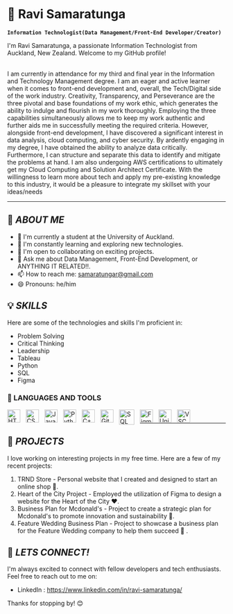 # 🌻 Ravi Samaratunga

**`Information Technologist(Data Management/Front-End Developer/Creator)`**

I'm Ravi Samaratunga, a passionate Information Technologist from Auckland, New Zealand. Welcome to my GitHub profile! 

<br>
I am currently in attendance for my third and final year in the
Information and Technology Management degree. I am an eager and active learner when it comes to
front-end development and, overall, the Tech/Digital side of the work industry. Creativity, Transparency,
and Perseverance are the three pivotal and base foundations of my work ethic, which generates the
ability to indulge and flourish in my work thoroughly. Employing the three capabilities simultaneously
allows me to keep my work authentic and further aids me in successfully meeting the required criteria.
However, alongside front-end development, I have discovered a significant interest in data analysis,
cloud computing, and cyber security. By ardently engaging in my degree, I have obtained the ability to
analyze data critically. Furthermore, I can structure and separate this data to identify and mitigate the
problems at hand. I am also undergoing AWS certifications to ultimately get my Cloud Computing and
Solution Architect Certificate.
With the willingness to learn more about tech and apply my pre-existing knowledge to this industry, it
would be a pleasure to integrate my skillset with your ideas/needs

---

## 🥱 *ABOUT ME*

- 🔭 I'm currently a student at the University of Auckland.
- 🌱 I'm constantly learning and exploring new technologies.
- 👯 I'm open to collaborating on exciting projects.
- 💬 Ask me about Data Management, Front-End Development, or ANYTHING IT RELATED!!.
- 📫 How to reach me: samaratungar@gmail.com
- 😄 Pronouns: he/him

## 💡 *SKILLS*

Here are some of the technologies and skills I'm proficient in:

- Problem Solving    
- Critical Thinking
- Leadership
- Tableau
- Python
- SQL
- Figma

### 🧰 LANGUAGES AND TOOLS

<img align="left" alt="HTML" width="30px" style="padding-right:10px;" src="https://cdn.jsdelivr.net/gh/devicons/devicon/icons/html5/html5-plain.svg" />
<img align="left" alt="CSS" width="30px" style="padding-right:10px;" src="https://cdn.jsdelivr.net/gh/devicons/devicon/icons/css3/css3-plain.svg" />
<img align="left" alt="JavaScript" width="30px" style="padding-right:10px;" src="https://cdn.jsdelivr.net/gh/devicons/devicon/icons/javascript/javascript-plain.svg" />
<img align="left" alt="Python" width="30px" style="padding-right:10px;" src="https://cdn.jsdelivr.net/gh/devicons/devicon/icons/python/python-plain.svg" />
<img align="left" alt="C++" width="30px" style="padding-right:10px;" src="https://cdn.jsdelivr.net/gh/devicons/devicon/icons/cplusplus/cplusplus-line.svg" />
<img align="left" alt="GitHub" width="30px" style="padding-right:10px;" src="https://cdn.jsdelivr.net/gh/devicons/devicon/icons/github/github-original.svg" />
<img align="left" alt="SQL" width="35px" style="padding-right:10px;" src="https://cdn.jsdelivr.net/gh/devicons/devicon/icons/microsoftsqlserver/microsoftsqlserver-plain.svg" />
<img align="left" alt="Figma" width="30px" style="padding-right:10px;" src="https://cdn.jsdelivr.net/gh/devicons/devicon/icons/figma/figma-original.svg" />
<img align="left" alt="Unity" width="30px" style="padding-right:10px;" src="https://cdn.jsdelivr.net/gh/devicons/devicon/icons/unity/unity-original-wordmark.svg" />
<img align="left" alt="VSCode" width="30px" style="padding-right:10px;" src="https://cdn.jsdelivr.net/gh/devicons/devicon/icons/vscode/vscode-original-wordmark.svg" />

<br>

---

## 💼 *PROJECTS*

I love working on interesting projects in my free time. Here are a few of my recent projects:

1. TRND Store - Personal website that I created and designed to start an online shop 🛒.
2. Heart of the City Project - Employed the utilization of Figma to design a website for the Heart of the City ❤️. 
3. Business Plan for Mcdonald's - Project to create a strategic plan for Mcdonald's to promote innovation and sustainability 🍟. 
4. Feature Wedding Business Plan - Project to showcase a business plan for the Feature Wedding company to help them succeed 👰 .

## 🔗 *LETS CONNECT!*

I'm always excited to connect with fellow developers and tech enthusiasts. Feel free to reach out to me on:
- LinkedIn : https://www.linkedin.com/in/ravi-samaratunga/


Thanks for stopping by! 😊

